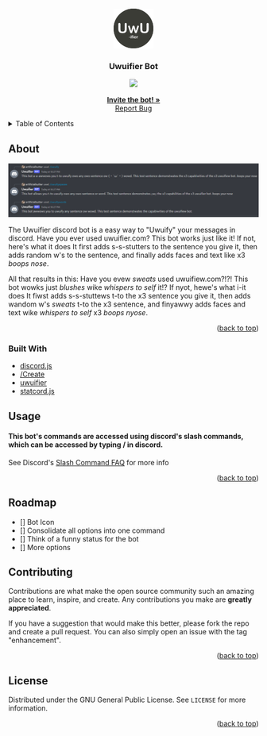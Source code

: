<div id="top"></div>

<!-- PROJECT LOGO -->
<br />
<div align="center">
  <a href="https://github.com/artificialbutter/Uwuifier-Discord-Bot">
    <img src="icon.png" alt="Icon" width="80" height="80">
  </a>

  <h3 align="center">Uwuifier Bot</h3>
  <img src='https://img.shields.io/github/license/artificialbutter/Uwuifier-Discord-Bot?style=flat-square'>

  <p align="center">
    <a href="https://discord.com/api/oauth2/authorize?client_id=969743347138822174&permissions=2147801152&scope=bot%20applications.commands"><strong>Invite the bot! »</strong></a>
    <br />
    <a href="https://github.com/artificialbutter/Uwuifier-Discord-Bot/issues">Report Bug</a>
  </p>
</div>



<!-- TABLE OF CONTENTS -->
<details>
  <summary>Table of Contents</summary>
  <ol>
    <li>
      <a href="#about-the-project">About The Project</a>
      <ul>
        <li><a href="#built-with">Built With</a></li>
      </ul>
    </li>
    <li><a href="#usage">Usage</a></li>
    <li><a href="#roadmap">Roadmap</a></li>
    <li><a href="#contributing">Contributing</a></li>
    <li><a href="#license">License</a></li>
  </ol>
</details>



<!-- ABOUT THE PROJECT -->
## About


<img src="screenshot.png"
         alt="Screenshot">

The Uwuifier discord bot is a easy way to "Uwuify" your messages in discord.
Have you ever used uwuifier.com? This bot works just like it!
If not, here's what it does
It first adds s-s-stutters to the sentence you give it, then adds random w's to the sentence, and finally adds faces and text like x3 *boops nose*.

All that results in this:
Have you evew *sweats* used uwuifiew.com?!?! This bot wowks just *blushes* wike *whispers to self* it!?
If nyot, hewe's what i-it does It fiwst adds s-s-stuttews t-to the x3 sentence you give it, then adds wandom w's *sweats* t-to the x3 sentence, and finyawwy adds faces and text wike *whispers to self* x3 *boops nyose*.

<p align="right">(<a href="#top">back to top</a>)</p>



### Built With

* [discord.js](https://discord.js.org/)
* [/Create](https://www.npmjs.com/package/slash-create)
* [uwuifier](https://www.npmjs.com/package/@patarapolw/uwuifier)
* [statcord.js](https://statcord.com)




<!-- USAGE EXAMPLES -->
## Usage
#### This bot's commands are accessed using discord's slash commands, which can be accessed by typing / in discord.
See Discord's <a href="https://support.discord.com/hc/en-us/articles/1500000368501-Slash-Commands-FAQ">Slash Command FAQ</a> for more info

<p align="right">(<a href="#top">back to top</a>)</p>
<!-- ROADMAP -->

## Roadmap

- [] Bot Icon
- [] Consolidate all options into one command
- [] Think of a funny status for the bot
- [] More options


<!-- CONTRIBUTING -->
## Contributing

Contributions are what make the open source community such an amazing place to learn, inspire, and create. Any contributions you make are **greatly appreciated**.

If you have a suggestion that would make this better, please fork the repo and create a pull request. You can also simply open an issue with the tag "enhancement".

<p align="right">(<a href="#top">back to top</a>)</p>



<!-- LICENSE -->
## License

Distributed under the GNU General Public License. See `LICENSE` for more information.


<p align="right">(<a href="#top">back to top</a>)</p>